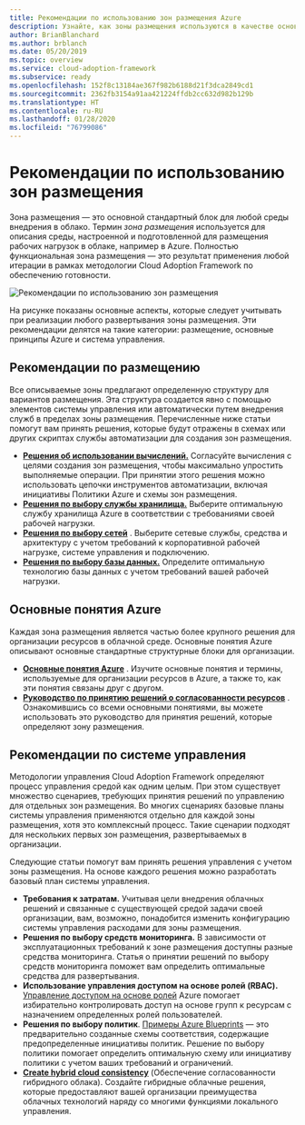 ```yaml
---
title: Рекомендации по использованию зон размещения Azure
description: Узнайте, как зоны размещения используются в качестве основных стандартных блоков любой среды внедрения в облако.
author: BrianBlanchard
ms.author: brblanch
ms.date: 05/20/2019
ms.topic: overview
ms.service: cloud-adoption-framework
ms.subservice: ready
ms.openlocfilehash: 152f8c13184ae367f982b6188d21f3dca2849cd1
ms.sourcegitcommit: 2362fb3154a91aa421224ffdb2cc632d982b129b
ms.translationtype: HT
ms.contentlocale: ru-RU
ms.lasthandoff: 01/28/2020
ms.locfileid: "76799086"
---
```

# <a name="landing-zone-considerations"></a>Рекомендации по использованию зон размещения

Зона размещения — это основной стандартный блок для любой среды внедрения в облако. Термин *зона размещения* используется для описания среды, настроенной и подготовленной для размещения рабочих нагрузок в облаке, например в Azure. Полностью функциональная зона размещения — это результат применения любой итерации в рамках методологии Cloud Adoption Framework по обеспечению готовности.

![Рекомендации по использованию зон размещения](../../_images/ready/landing-zone-considerations.png)

На рисунке показаны основные аспекты, которые следует учитывать при реализации любого развертывания зоны размещения. Эти рекомендации делятся на такие категории: размещение, основные принципы Azure и система управления.

## <a name="hosting-considerations"></a>Рекомендации по размещению

Все описываемые зоны предлагают определенную структуру для вариантов размещения. Эта структура создается явно с помощью элементов системы управления или автоматически путем внедрения служб в пределах зоны размещения. Перечисленные ниже статьи помогут вам принять решения, которые будут отражены в схемах или других скриптах службы автоматизации для создания зон размещения.

- **[Решения об использовании вычислений.](./compute-options.md)** Согласуйте вычисления с целями создания зон размещения, чтобы максимально упростить выполняемые операции. При принятии этого решения можно использовать цепочки инструментов автоматизации, включая инициативы Политики Azure и схемы зон размещения.
- **[Решения по выбору службы хранилища.](./storage-options.md)** Выберите оптимальную службу хранилища Azure в соответствии с требованиями своей рабочей нагрузки.
- **[Решения по выбору сетей](./networking-options.md)** . Выберите сетевые службы, средства и архитектуру с учетом требований к корпоративной рабочей нагрузке, системе управления и подключению.
- **[Решения по выбору базы данных.](./data-options.md)** Определите оптимальную технологию базы данных с учетом требований вашей рабочей нагрузки.

## <a name="azure-fundamentals"></a>Основные понятия Azure

Каждая зона размещения является частью более крупного решения для организации ресурсов в облачной среде. Основные понятия Azure описывают основные стандартные структурные блоки для организации.

- **[Основные понятия Azure](./fundamental-concepts.md)** . Изучите основные понятия и термины, используемые для организации ресурсов в Azure, а также то, как эти понятия связаны друг с другом.
- **[Руководство по принятию решений о согласованности ресурсов](../../decision-guides/resource-consistency/index.md)** . Ознакомившись со всеми основными понятиями, вы можете использовать это руководство для принятия решений, которые определяют зону размещения.

## <a name="governance-considerations"></a>Рекомендации по системе управления

Методологии управления Cloud Adoption Framework определяют процесс управления средой как одним целым. При этом существует множество сценариев, требующих принятия решений по управлению для отдельных зон размещения. Во многих сценариях базовые планы системы управления применяются отдельно для каждой зоны размещения, хотя это комплексный процесс. Такие сценарии подходят для нескольких первых зон размещения, развертываемых в организации.

Следующие статьи помогут вам принять решения управления с учетом зоны размещения. На основе каждого решения можно разработать базовый план системы управления.

- **Требования к затратам.** Учитывая цели внедрения облачных решений и связанные с существующей средой задачи своей организации, вам, возможно, понадобится изменить конфигурацию системы управления расходами для зоны размещения.
- **Решения по выбору средств мониторинга.** В зависимости от эксплуатационных требований к зоне размещения доступны разные средства мониторинга. Статья о принятии решений по выбору средств мониторинга поможет вам определить оптимальные средства для развертывания.
- **Использование управления доступом на основе ролей (RBAC).** [Управление доступом на основе ролей](../considerations/roles.md) Azure помогает избирательно контролировать доступ на основе групп к ресурсам c назначением определенных ролей пользователей.
- **Решения по выбору политик**. [Примеры Azure Blueprints](https://docs.microsoft.com/azure/governance/blueprints/samples) — это предварительно созданные схемы соответствия, содержащие предопределенные инициативы политик. Решение по выбору политики помогает определить оптимальную схему или инициативу политики с учетом ваших требований и ограничений.
- **[Create hybrid cloud consistency](./hybrid-consistency.md)** (Обеспечение согласованности гибридного облака). Создайте гибридные облачные решения, которые предоставляют вашей организации преимущества облачных технологий наряду со многими функциями локального управления.
